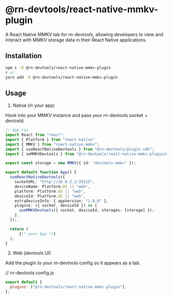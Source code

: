 # @rn-devtools/react-native-mmkv-plugin

A React Native MMKV tab for rn-devtools, allowing developers to view and interact with MMKV storage data in their React Native applications.

## Installation

```bash
npm i -D @rn-devtools/react-native-mmkv-plugin
# or
yarn add -D @rn-devtools/react-native-mmkv-plugin
```
## Usage
1) Native (in your app)

Hook into your MMKV instance and pass your rn-devtools socket + deviceId.

```ts
// App.tsx
import React from "react";
import { Platform } from "react-native"
import { MMKV } from "react-native-mmkv";
import { useReactNativeDevtools } from "@rn-devtools/plugin-sdk";
import { seMMKVDevtools } from "@rn-devtools/react-native-mmkv-plugin/native";

export const storage = new MMKV({ id: "devtools-mmkv" });

export default function App() {
  useReactNativeDevtools({
    socketURL: "http://10.0.2.2:35515",
    deviceName: Platform.OS || "web",
    platform: Platform.OS || "web",
    deviceId: Platform.OS || "web",
    extraDeviceInfo: { appVersion: "1.0.0" },
    plugins: ({ socket, deviceId }) => {
      useMMKVDevtools({ socket, deviceId, storages: [storage] });
    },
  });

  return (
      {/* your App */}
  );
}
```

2) Web (devtools UI)

Add the plugin to your rn-devtools config so it appears as a tab.

// rn-devtools.config.js
```js
export default {
  plugins: ["@rn-devtools/react-native-mmkv-plugin"],
};
```